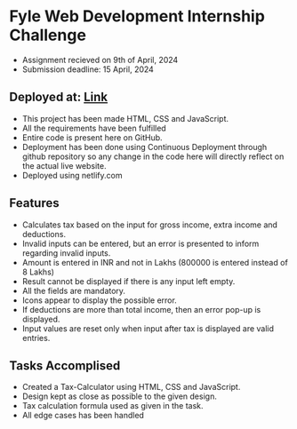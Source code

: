 # Fyle Web Development Internship Challenge
- Assignment recieved on 9th of April, 2024
- Submission deadline: 15 April, 2024

## Deployed at: [Link](https://tax-calulator.netlify.app/)

- This project has been made HTML, CSS and JavaScript.
- All the requirements have been fulfilled
- Entire code is present here on GitHub.
- Deployment has been done using Continuous Deployment through github repository so any change in the code here will directly reflect on the actual live website.
- Deployed using netlify.com

## Features
- Calculates tax based on the input for gross income, extra income and deductions.
- Invalid inputs can be entered, but an error is presented to inform regarding invalid inputs.
- Amount is entered in INR and not in Lakhs (800000 is entered instead of 8 Lakhs)
- Result cannot be displayed if there is any input left empty.
- All the fields are mandatory.
- Icons appear to display the possible error.
- If deductions are more than total income, then an error pop-up is displayed.
- Input values are reset only when input after tax is displayed are valid entries.

## Tasks Accomplised
- Created a Tax-Calculator using HTML, CSS and JavaScript.
- Design kept as close as possible to the given design.
- Tax calculation formula used as given in the task.
- All edge cases has been handled